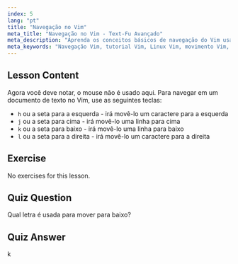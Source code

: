 ```yaml
---
index: 5
lang: "pt"
title: "Navegação no Vim"
meta_title: "Navegação no Vim - Text-Fu Avançado"
meta_description: "Aprenda os conceitos básicos de navegação do Vim usando as teclas h, j, k, l. Entenda o movimento essencial do Vim para iniciantes e melhore suas habilidades na linha de comando Linux."
meta_keywords: "Navegação Vim, tutorial Vim, Linux Vim, movimento Vim, conceitos básicos Vim, Vim para iniciantes, editor de texto Linux, guia Vim"
---
```


## Lesson Content

Agora você deve notar, o mouse não é usado aqui. Para navegar em um documento de texto no Vim, use as seguintes teclas:

- `h` ou a seta para a esquerda - irá movê-lo um caractere para a esquerda
- `j` ou a seta para cima - irá movê-lo uma linha para cima
- `k` ou a seta para baixo - irá movê-lo uma linha para baixo
- `l` ou a seta para a direita - irá movê-lo um caractere para a direita

## Exercise

No exercises for this lesson.

## Quiz Question

Qual letra é usada para mover para baixo?

## Quiz Answer

k
